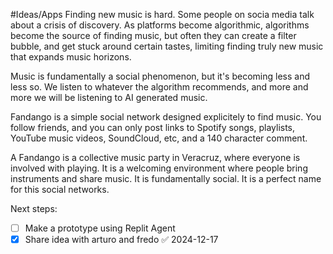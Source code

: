 #Ideas/Apps 
Finding new music is hard. Some people on socia media talk about a crisis of discovery. As platforms become algorithmic, algorithms become the source of finding music, but often they can create a filter bubble, and get stuck around certain tastes, limiting finding truly new music that expands music horizons. 

Music is fundamentally a social phenomenon, but it's becoming less and less so. We listen to whatever the algorithm recommends, and more and more we will be listening to AI generated music. 

Fandango is a simple social network designed explicitely to find music. You follow friends, and you can only post links to Spotify songs, playlists, YouTube music videos, SoundCloud, etc, and a 140 character comment. 

A Fandango is a collective music party in Veracruz, where everyone is involved with playing. It is a welcoming environment where people bring instruments and share music. It is fundamentally social. It is a perfect name for this social networks. 

Next steps: 
- [ ] Make a prototype using Replit Agent
- [x] Share idea with arturo and fredo ✅ 2024-12-17